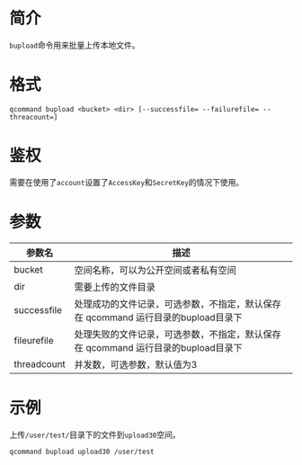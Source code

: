 # 简介

`bupload`命令用来批量上传本地文件。

# 格式
```
qcommand bupload <bucket> <dir> [--successfile= --failurefile= --threacount=]
```

# 鉴权

需要在使用了`account`设置了`AccessKey`和`SecretKey`的情况下使用。

# 参数

|参数名|描述|
|-----|-----|
|bucket|空间名称，可以为公开空间或者私有空间|
|dir| 需要上传的文件目录|
|successfile| 处理成功的文件记录，可选参数，不指定，默认保存在 qcommand 运行目录的bupload目录下|
|fileurefile| 处理失败的文件记录，可选参数，不指定，默认保存在 qcommand 运行目录的bupload目录下|
|threadcount| 并发数，可选参数，默认值为3|

# 示例

上传`/user/test/`目录下的文件到`upload30`空间。

```
qcommand bupload upload30 /user/test
```


